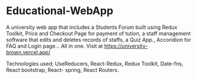 # Educational-WebApp
A university web app that includes a Students Forum built using Redux Toolkit, Price and Checkout Page for payment of tution,  a staff management software that edits and deletes records of staffs,
a Quiz App., Accoridion for FAQ and Login page... All in one.
Visit at https://university-brown.vercel.app/


Technologies used; UseReducers, React-Redux, Redux Toolkit, Date-fns, React bootstrap, React- spring, React Routers.
